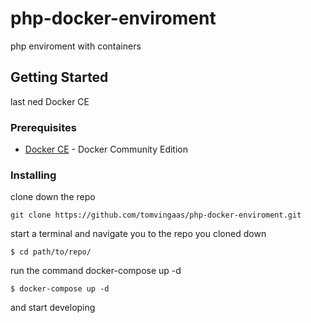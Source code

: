 # php-docker-enviroment

php enviroment with containers

## Getting Started

last ned Docker CE 

### Prerequisites
* [Docker CE](https://hub.docker.com/search?q=&type=edition&offering=community&sort=updated_at&order=desc) - Docker Community Edition

### Installing

clone down the repo
```
git clone https://github.com/tomvingaas/php-docker-enviroment.git
```

start a terminal and navigate you to the repo you cloned down
```
$ cd path/to/repo/
```


run the command docker-compose up -d
```
$ docker-compose up -d
```
and start developing
